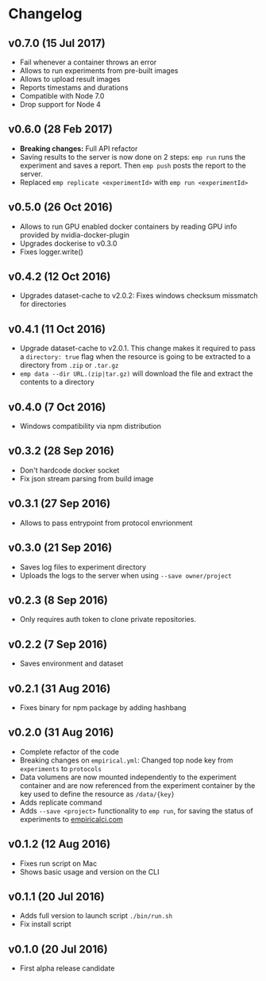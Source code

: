 # Changelog

## v0.7.0 (15 Jul 2017)
- Fail whenever a container throws an error
- Allows to run experiments from pre-built images
- Allows to upload result images
- Reports timestams and durations
- Compatible with Node 7.0
- Drop support for Node 4

## v0.6.0 (28 Feb 2017)
- **Breaking changes:** Full API refactor
- Saving results to the server is now done on 2 steps:
``emp run`` runs the experiment and saves a report. Then ``emp push`` posts the report
to the server.
- Replaced ``emp replicate <experimentId>`` with ``emp run <experimentId>``

## v0.5.0 (26 Oct 2016)
- Allows to run GPU enabled docker containers by reading GPU info provided by nvidia-docker-plugin
- Upgrades dockerise to v0.3.0
- Fixes logger.write()

## v0.4.2 (12 Oct 2016)
- Upgrades dataset-cache to v2.0.2: 
Fixes windows checksum missmatch for directories

## v0.4.1 (11 Oct 2016)
- Upgrade dataset-cache to v2.0.1. This change makes it required to pass a
``directory: true`` flag when the resource is going to be extracted to a directory from ``.zip`` or ``.tar.gz``  
- ``emp data --dir URL.(zip|tar.gz)`` will download the file and extract the contents to a directory

## v0.4.0 (7 Oct 2016)
- Windows compatibility via npm distribution

## v0.3.2 (28 Sep 2016)
- Don't hardcode docker socket
- Fix json stream parsing from build image

## v0.3.1 (27 Sep 2016)
- Allows to pass entrypoint from protocol envrionment

## v0.3.0 (21 Sep 2016)
- Saves log files to experiment directory
- Uploads the logs to the server when using ``--save owner/project``

## v0.2.3 (8 Sep 2016)
- Only requires auth token to clone private repositories.

## v0.2.2 (7 Sep 2016)
- Saves environment and dataset

## v0.2.1 (31 Aug 2016)
- Fixes binary for npm package by adding hashbang

## v0.2.0 (31 Aug 2016)
- Complete refactor of the code
- Breaking changes on ``empirical.yml``: Changed top node key from ``experiments`` to ``protocols``
- Data volumens are now mounted independently to the experiment container
and are now referenced from the experiment container by the key used to define the resource as ``/data/{key}``
- Adds replicate command
- Adds ``--save <project>`` functionality to ``emp run``,
for saving the status of experiments to [empiricalci.com](https://empiricalci.com) 

## v0.1.2 (12 Aug 2016)
- Fixes run script on Mac 
- Shows basic usage and version on the CLI

## v0.1.1 (20 Jul 2016)
- Adds full version to launch script ``./bin/run.sh``
- Fix install script

## v0.1.0 (20 Jul 2016)
- First alpha release candidate
